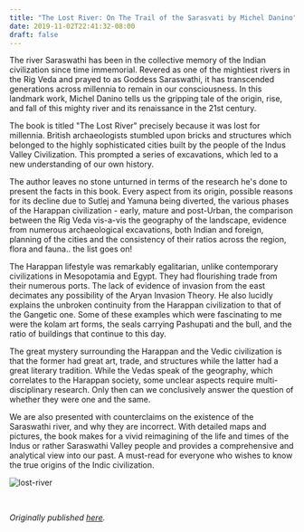 ```yaml
---
title: "The Lost River: On The Trail of the Sarasvati by Michel Danino"
date: 2019-11-02T22:41:32-08:00
draft: false
---
```


The river Saraswathi has been in the collective memory of the Indian civilization since time immemorial. Revered as one of the mightiest rivers in the Rig Veda and prayed to as Goddess Saraswathi, it has transcended generations across millennia to remain in our consciousness. In this landmark work, Michel Danino tells us the gripping tale of the origin, rise, and fall of this mighty river and its renaissance in the 21st century.

The book is titled "The Lost River" precisely because it was lost for millennia. British archaeologists stumbled upon bricks and structures which belonged to the highly sophisticated cities built by the people of the Indus Valley Civilization. This prompted a series of excavations, which led to a new understanding of our own history.

The author leaves no stone unturned in terms of the research he's done to present the facts in this book. Every aspect from its origin, possible reasons for its decline due to Sutlej and Yamuna being diverted, the various phases of the Harappan civilization - early, mature and post-Urban, the comparison between the Rig Veda vis-a-vis the geography of the landscape, evidence from numerous archaeological excavations, both Indian and foreign, planning of the cities and the consistency of their ratios across the region, flora and fauna.. the list goes on!

The Harappan lifestyle was remarkably egalitarian, unlike contemporary civilizations in Mesopotamia and Egypt. They had flourishing trade from their numerous ports. The lack of evidence of invasion from the east decimates any possibility of the Aryan Invasion Theory. He also lucidly explains the unbroken continuity from the Harappan civilization to that of the Gangetic one. Some of these examples which were fascinating to me were the kolam art forms, the seals carrying Pashupati and the bull, and the ratio of buildings that continue to this day.

The great mystery surrounding the Harappan and the Vedic civilization is that the former had great art, trade, and structures while the latter had a great literary tradition. While the Vedas speak of the geography, which correlates to the Harappan society, some unclear aspects require multi-disciplinary research. Only then can we conclusively answer the question of whether they were one and the same.

We are also presented with counterclaims on the existence of the Saraswathi river, and why they are incorrect. With detailed maps and pictures, the book makes for a vivid reimagining of the life and times of the Indus or rather Saraswathi Valley people and provides a comprehensive and analytical view into our past. A must-read for everyone who wishes to know the true origins of the Indic civilization.

![lost-river](/lost-river.jpg)

&nbsp;&nbsp;

*Originally published [here](https://www.goodreads.com/review/show/2978275599).*
